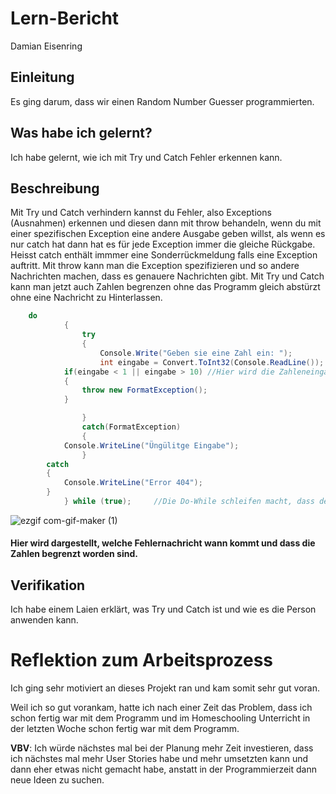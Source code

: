 # Lern-Bericht
Damian Eisenring

## Einleitung

Es ging darum, dass wir einen Random Number Guesser programmierten.

## Was habe ich gelernt?

Ich habe gelernt, wie ich mit Try und Catch Fehler erkennen kann.

## Beschreibung

Mit Try und Catch verhindern kannst du Fehler, also Exceptions (Ausnahmen) erkennen und diesen dann mit throw behandeln, wenn du mit einer spezifischen Exception eine andere Ausgabe geben willst, als wenn es nur catch hat dann hat es für jede Exception immer die gleiche Rückgabe. Heisst catch enthält immmer eine Sonderrückmeldung falls eine Exception auftritt. Mit throw kann man die Exception spezifizieren und so andere Nachrichten machen, dass es genauere Nachrichten gibt. Mit Try und Catch kann man jetzt auch Zahlen begrenzen ohne das Programm gleich abstürzt ohne eine Nachricht zu Hinterlassen.

```csharp 
	do
            {
                try
                {
                    Console.Write("Geben sie eine Zahl ein: ");
                    int eingabe = Convert.ToInt32(Console.ReadLine());
		    if(eingabe < 1 || eingabe > 10) //Hier wird die Zahleneingabe begrenzt
		    {
		    	throw new FormatException();
		    }

                }
                catch(FormatException)
                {
			Console.WriteLine("Üngülitge Eingabe");
                }
		catch
		{
		 	Console.WriteLine("Error 404");
		}
            } while (true);	    //Die Do-While schleifen macht, dass der User im wieder Zahlen eingeben kann.
```
![ezgif com-gif-maker (1)](https://user-images.githubusercontent.com/111045919/191697705-330f816a-0f93-4d0b-b803-167da3685d9d.gif)
#### Hier wird dargestellt, welche Fehlernachricht wann kommt und dass die Zahlen begrenzt worden sind.

	
## Verifikation

Ich habe einem Laien erklärt, was Try und Catch ist und wie es die Person anwenden kann.

# Reflektion zum Arbeitsprozess

Ich ging sehr motiviert an dieses Projekt ran und kam somit sehr gut voran.

Weil ich so gut vorankam, hatte ich nach einer Zeit das Problem, dass ich schon fertig war mit dem Programm und im Homeschooling Unterricht in der letzten Woche schon fertig war mit dem Programm.

**VBV**: Ich würde nächstes mal bei der Planung mehr Zeit investieren, dass ich nächstes mal mehr User Stories habe und mehr umsetzten kann und dann eher etwas nicht gemacht habe, anstatt in der Programmierzeit dann neue Ideen zu suchen.

